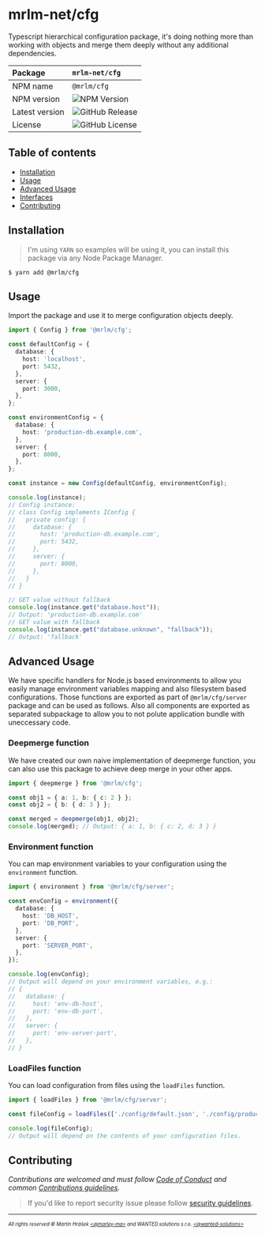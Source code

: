 # mrlm-net/cfg

Typescript hierarchical configuration package, it's doing nothing more than working with objects and merge them deeply without any additional dependencies.

| Package | `mrlm-net/cfg` |
| :-- | :-- |
| NPM name | `@mrlm/cfg` |
| NPM version | ![NPM Version](https://img.shields.io/npm/v/@mrlm/cfg) |
| Latest version | ![GitHub Release](https://img.shields.io/github/v/release/mrlm-net/cfg) |
| License | ![GitHub License](https://img.shields.io/github/license/mrlm-net/cfg) |

## Table of contents

- [Installation](#installation)
- [Usage](#usage)
- [Advanced Usage](#advanced-usage)
- [Interfaces](#interfaces)
- [Contributing](#contributing)

## Installation

> I'm using `YARN` so examples will be using it, you can install this package via any Node Package Manager.

```shell
$ yarn add @mrlm/cfg
```

## Usage

Import the package and use it to merge configuration objects deeply.

```typescript
import { Config } from '@mrlm/cfg';

const defaultConfig = {
  database: {
    host: 'localhost',
    port: 5432,
  },
  server: {
    port: 3000,
  },
};

const environmentConfig = {
  database: {
    host: 'production-db.example.com',
  },
  server: {
    port: 8000,
  },
};

const instance = new Config(defaultConfig, environmentConfig);

console.log(instance);
// Config instance:
// class Config implements IConfig {
//   private config: {    
//     database: {
//       host: 'production-db.example.com',
//       port: 5432,
//     },
//     server: {
//       port: 8000,
//     },
//   }
// }

// GET value without fallback
console.log(instance.get("database.host")); 
// Output: 'production-db.example.com'
// GET value with fallback
console.log(instance.get("database.unknown", "fallback")); 
// Output: 'fallback'
```

## Advanced Usage

We have specific handlers for Node.js based environments to allow you easily manage environment variables mapping and also filesystem based configurations. Those functions are exported as part of `@mrlm/cfg/server` package and can be used as follows. Also all components are exported as separated subpackage to allow you to not polute application bundle with uneccessary code. 

### Deepmerge function

We have created our own naive implementation of deepmerge function, you can also use this package to achieve deep merge in your other apps.

```typescript
import { deepmerge } from '@mrlm/cfg';

const obj1 = { a: 1, b: { c: 2 } };
const obj2 = { b: { d: 3 } };

const merged = deepmerge(obj1, obj2);
console.log(merged); // Output: { a: 1, b: { c: 2, d: 3 } }
```

### Environment function

You can map environment variables to your configuration using the `environment` function.

```typescript
import { environment } from '@mrlm/cfg/server';

const envConfig = environment({
  database: {
    host: 'DB_HOST',
    port: 'DB_PORT',
  },
  server: {
    port: 'SERVER_PORT',
  },
});

console.log(envConfig);
// Output will depend on your environment variables, e.g.:
// {
//   database: {
//     host: 'env-db-host',
//     port: 'env-db-port',
//   },
//   server: {
//     port: 'env-server-port',
//   },
// }
```

### LoadFiles function

You can load configuration from files using the `loadFiles` function.

```typescript
import { loadFiles } from '@mrlm/cfg/server';

const fileConfig = loadFiles(['./config/default.json', './config/production.json']);

console.log(fileConfig);
// Output will depend on the contents of your configuration files.
```

## Contributing

_Contributions are welcomed and must follow [Code of Conduct](https://github.com/mrlm-net/logz?tab=coc-ov-file) and common [Contributions guidelines](https://github.com/mrlm-net/.github/blob/main/docs/CONTRIBUTING.md)._

> If you'd like to report security issue please follow [security guidelines](https://github.com/mrlm-net/logz?tab=security-ov-file).

---
<sup><sub>_All rights reserved &copy; Martin Hrášek [<@marley-ma>](https://github.com/marley-ma) and WANTED.solutions s.r.o. [<@wanted-solutions>](https://github.com/wanted-solutions)_</sub></sup>